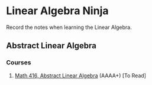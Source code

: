 # Linear Algebra Ninja
Record the notes when learning the Linear Algebra.


## Abstract Linear Algebra

### Courses
1. [Math 416, Abstract Linear Algebra](https://nmd.web.illinois.edu/classes/2018/416/index.html) (AAAA+) [To Read]

